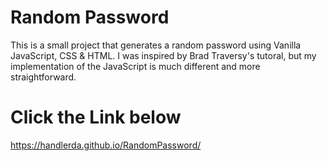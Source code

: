 # Random Password
This is a small project that generates a random password using Vanilla JavaScript, CSS &amp; HTML.
I was inspired by Brad Traversy's tutoral, but my implementation of the JavaScript is much different and more straightforward.

# Click the Link below
https://handlerda.github.io/RandomPassword/

